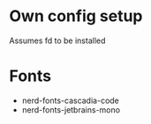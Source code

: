 # Own config setup
Assumes fd to be installed

# Fonts
- nerd-fonts-cascadia-code
- nerd-fonts-jetbrains-mono
